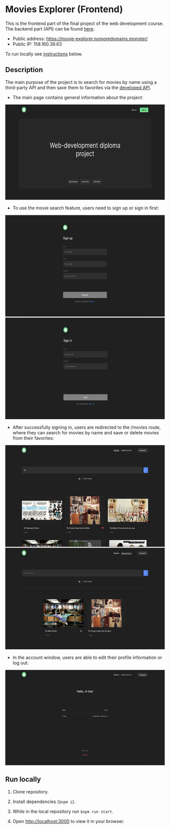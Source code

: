 # Movies Explorer (Frontend)
This is the frontend part of the final project of the web development course.  
The backend part (API) can be found <a href="https://github.com/vlad-lis/movies-explorer-api" target="_blank">here</a>.

* Public address: <a href="https://movie-explorer.nomoredomains.monster/" target="_blank">https://movie-explorer.nomoredomains.monster/</a>  
* Public IP: 158.160.39.63

To run locally see [instructions](#run-locally) below.

## Description
The main purpose of the project is to search for movies by name using a third-party API and then save them to favorites via the [developed API](https://github.com/vlad-lis/movies-explorer-api).  

* The main page contains general information about the project:  
<img src="./readme_images/home.png" alt="home screenshot" width="650" height="300">

* To use the movie search feature, users need to sign up or sign in first:   
<img src="./readme_images/signup.png" alt="home screenshot" width="650" height="320">  
<img src="./readme_images/signin.png" alt="home screenshot" width="650" height="320">

* After successfully signing in, users are redirected to the /movies route, where they can search for movies by name and save or delete movies from their favorites:
<img src="./readme_images/movies.png" alt="home screenshot" width="650" height="320">
<img src="./readme_images/savedmovies.png" alt="home screenshot" width="650" height="320">

* In the account window, users are able to edit their profile information or log out:
<img src="./readme_images/profile.png" alt="home screenshot" width="650" height="300">


## Run locally
1. Clone repository.  

2. Install dependencies (```$npm i```).  

3. While in the local repository run ```$npm run start```.  

4. Open [http://localhost:3000](http://localhost:3000) to view it in your browser.
